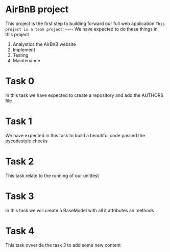 # AirBnB project
This project is the first step to building
forward our full web application
```This project is a team project```:
    ----
We have expected to do these things in this project
1. Analystics the AirBnB website
2. Implement
3. Testing
4. Maintenance
# Task 0
In this task we have expected to create
a repository and add the AUTHORS file
# Task 1
We have expected in this task to build a
beautiful code passed the pycodestyle checks
# Task 2
This task relate to the running of our unittest
# Task 3
In this task we will create a BaseModel with
all it attributes an methods
# Task 4
This task ovveride the task 3 to add some new content
